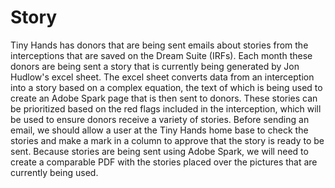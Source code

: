 # Story
Tiny Hands has donors that are being sent emails about stories from the interceptions that are saved on the Dream Suite (IRFs). Each month these donors are being sent a story that is currently being generated by Jon Hudlow's excel sheet. The excel sheet converts data from an interception into a story based on a complex equation, the text of which is being used to create an Adobe Spark page that is then sent to donors. These stories can be prioritized based on the red flags included in the interception, which will be used to ensure donors receive a variety of stories. Before sending an email, we should allow a user at the Tiny Hands home base to check the stories and make a mark in a column to approve that the story is ready to be sent. Because stories are being sent using Adobe Spark, we will need to create a comparable PDF with the stories placed over the pictures that are currently being used.
